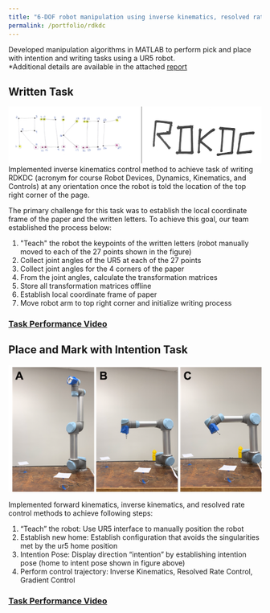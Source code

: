 ```yaml
---
title: "6-DOF robot manipulation using inverse kinematics, resolved rate, and gradient control methods"
permalink: /portfolio/rdkdc
---
```


Developed manipulation algorithms in MATLAB to perform pick and place with intention and writing tasks using a UR5 robot.          
*Additional details are available in the attached [report](https://www.kinjshah.com/files/RDKDCFinalProject.pdf)

## Written Task
<div align="center">
  <img src='/images/rdkdc.png'>
</div>
Implemented inverse kinematics control method to achieve task of writing RDKDC (acronym for course Robot Devices, Dynamics, Kinematics, and Controls) at any orientation once the robot is told the location of the top right corner of the page. 

The primary challenge for this task was to establish the local coordinate frame of the paper and the written letters. To achieve this goal, our team established the process below:
1. "Teach" the robot the keypoints of the written letters (robot manually moved to each of the 27 points shown in the figure)
2. Collect joint angles of the UR5 at each of the 27 points 
3. Collect joint angles for the 4 corners of the paper 
4. From the joint angles, calculate the transformation matrices 
5. Store all transformation matrices offline 
6. Establish local coordinate frame of paper 
7. Move robot arm to top right corner and initialize writing process 

### [Task Performance Video](https://www.youtube.com/watch?v=aduOeCUExFI&t=16s)

## Place and Mark with Intention Task
<div align="center">
  <img src='/images/homeandintent.png'>
</div>

Implemented forward kinematics, inverse kinematics, and resolved rate control methods to achieve following steps:
1. “Teach” the robot: Use UR5 interface to manually position the robot     
2. Establish new home: Establish configuration that avoids the singularities met by the ur5 home position     
3. Intention Pose: Display direction “intention” by establishing intention pose (home to intent pose shown in figure above)     
4. Perform control trajectory: Inverse Kinematics, Resolved Rate Control, Gradient Control      

### [Task Performance Video](https://www.youtube.com/watch?v=9ZHz0VcOGyU)

